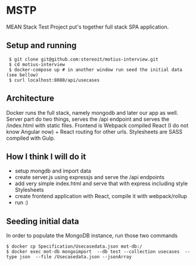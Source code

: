 MSTP
====


MEAN Stack Test Project put's together full stack SPA application.


Setup and running
-----------------

     $ git clone git@github.com:stereoit/motius-interview.git
     $ cd motius-interview
     $ docker-compose up # in another window run seed the initial data (see bellow)
     $ curl localhost:8080/api/usecases


Architecture
------------

 Docker runs the full stack, namely mongodb and later our app as well.
 Server part do two things, serves the /api endpoint and serves the /index.html with static files.
 Frontend is Webpack compiled React (I do not know Angular now) + React routing for other urls.
 Stylesheets are SASS compiled with Gulp.


How I think I will do it
------------------------

  - setup mongdb and import data
  - create server.js using expressjs and serve the /api endpoints
  - add very simple index.html and serve that with express including style Stylesheets
  - create frontend application with React, compile it with webpack/rollup
  - run :)


Seeding initial data
--------------------

In order to populate the MongoDB instance, run those two commands

    $ docker cp Specification/Usecasedata.json mot-db:/
    $ docker exec mot-db mongoimport  --db test --collection usecases  --type json  --file /Usecasedata.json --jsonArray
